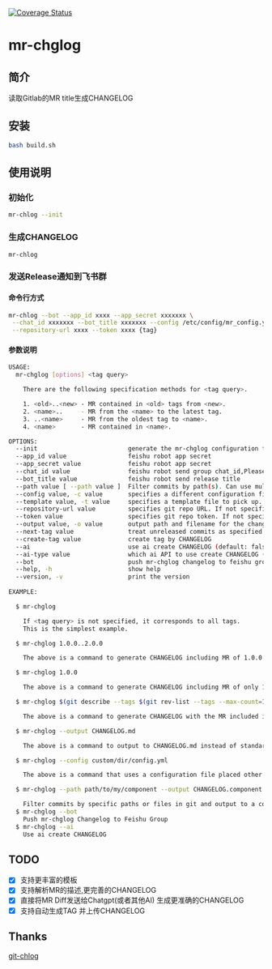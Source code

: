 [![Coverage Status](https://coveralls.io/repos/github/lwydyby/mr-chglog/badge.svg?branch=main)](https://coveralls.io/github/lwydyby/mr-chglog?branch=main)

# mr-chglog

## 简介

读取Gitlab的MR title生成CHANGELOG

## 安装

```bash
bash build.sh
```

## 使用说明

### 初始化

```bash
mr-chlog --init
```

### 生成CHANGELOG

```bash
mr-chlog
```

### 发送Release通知到飞书群

#### 命令行方式
```bash
mr-chlog --bot --app_id xxxx --app_secret xxxxxxx \
 --chat_id xxxxxxx --bot_title xxxxxxx --config /etc/config/mr_config.yml \
 --repository-url xxxx --token xxxx {tag}
```

#### 参数说明

``` bash
USAGE:
  mr-chglog [options] <tag query>

    There are the following specification methods for <tag query>.

    1. <old>..<new> - MR contained in <old> tags from <new>.
    2. <name>..     - MR from the <name> to the latest tag.
    3. ..<name>     - MR from the oldest tag to <name>.
    4. <name>       - MR contained in <name>.

OPTIONS:
  --init                         generate the mr-chglog configuration file in interactive (default: false)
  --app_id value                 feishu robot app secret
  --app_secret value             feishu robot app secret
  --chat_id value                feishu robot send group chat_id,Please use , to separate multiple
  --bot_title value              feishu robot send release title
  --path value [ --path value ]  Filter commits by path(s). Can use multiple times.
  --config value, -c value       specifies a different configuration file to pick up (default: ".chglog/mr_config.yml")
  --template value, -t value     specifies a template file to pick up. If not specified, use the one in config
  --repository-url value         specifies git repo URL. If not specified, use 'repository_url' in config
  --token value                  specifies git repo token. If not specified, use 'token' in config
  --output value, -o value       output path and filename for the changelogs. If not specified, output to stdout
  --next-tag value               treat unreleased commits as specified tags (EXPERIMENTAL)
  --create-tag value             create tag by CHANGELOG
  --ai                           use ai create CHANGELOG (default: false)
  --ai-type value                which ai API to use create CHANGELOG (default: poe)
  --bot                          push mr-chglog changelog to feishu group (default: false)
  --help, -h                     show help
  --version, -v                  print the version
  
EXAMPLE:

  $ mr-chglog

    If <tag query> is not specified, it corresponds to all tags.
    This is the simplest example.

  $ mr-chglog 1.0.0..2.0.0

    The above is a command to generate CHANGELOG including MR of 1.0.0 to 2.0.0.

  $ mr-chglog 1.0.0

    The above is a command to generate CHANGELOG including MR of only 1.0.0.

  $ mr-chglog $(git describe --tags $(git rev-list --tags --max-count=1))

    The above is a command to generate CHANGELOG with the MR included in the latest tag.

  $ mr-chglog --output CHANGELOG.md

    The above is a command to output to CHANGELOG.md instead of standard output.

  $ mr-chglog --config custom/dir/config.yml

    The above is a command that uses a configuration file placed other than ".chglog/config.yml".

  $ mr-chglog --path path/to/my/component --output CHANGELOG.component.md

    Filter commits by specific paths or files in git and output to a component specific changelog.
  $ mr-chglog --bot 
    Push mr-chglog Changelog to Feishu Group
  $ mr-chglog --ai 
    Use ai create CHANGELOG

```

## TODO

- [x] 支持更丰富的模板
- [x] 支持解析MR的描述,更完善的CHANGELOG
- [x] 直接将MR Diff发送给Chatgpt(或者其他AI) 生成更准确的CHANGELOG
- [x] 支持自动生成TAG 并上传CHANGELOG

## Thanks
[git-chlog](https://github.com/git-chglog/git-chglog)
